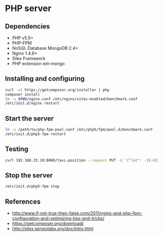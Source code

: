 # PHP server

## Dependencies
* PHP v5.5+
* PHP-FPM
* NoSQL Database MongoDB 2.4+
* Nginx 1.4.6+
* Silex Framework
* PHP extension ext-mongo

## Installing and configuring
```bash
curl -sS https://getcomposer.org/installer | php
composer install
ln -s $PWD/nginx.conf /etc/nginx/sites-enabled/benchmark.conf
/etc/init.d/nginx restart
```

## Start the server
```bash
ln -s /path/to/php-fpm-pool.conf /etc/php5/fpm/pool.d/benchmark.conf
/etc/init.d/php5-fpm restart
```

## Testing
```bash
curl 192.168.33.10:8080/taxi-position --request PUT -d '{"lat": -19.432608, "long": -99.133208}' -H 'Accept: application/json' -H 'Content-type: application/json'
```

## Stop the server
```bash
/etc/init.d/php5-fpm stop
```

## References
* http://www.if-not-true-then-false.com/2011/nginx-and-php-fpm-configuration-and-optimizing-tips-and-tricks/
* https://getcomposer.org/download/
* http://silex.sensiolabs.org/doc/intro.html
